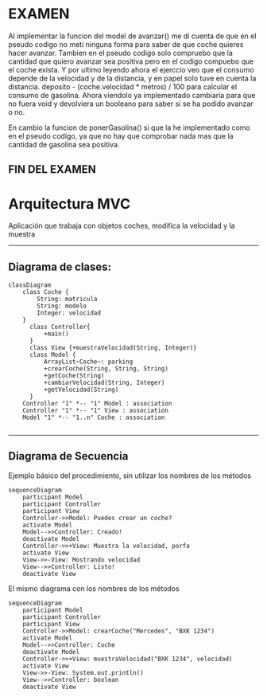 # EXAMEN
Al implementar la funcion del model de avanzar() me di cuenta de que en el pseudo codigo no meti ninguna forma para saber de que coche quieres hacer avanzar.
Tambien en el pseudo codigo solo compruebo que la cantidad que quiero avanzar sea positiva pero en el codigo compuebo que el coche exista.
Y por ultimo leyendo ahora el ejerccio veo que el consumo depende de la velocidad y de la distancia, y en papel solo tuve en cuenta la distancia.
deposito - (coche.velocidad * metros) / 100 para calcular el consumo de gasolina. 
Ahora viendolo ya implementado cambiaria para que no fuera void y devolviera un booleano para saber si se ha podido avanzar o no.


En cambio la funcion de ponerGasolina() si que la he implementado como en el pseudo codigo, ya que no hay que comprobar nada mas que la cantidad de gasolina sea positiva.

FIN DEL EXAMEN
----------

# Arquitectura MVC

Aplicación que trabaja con objetos coches, modifica la velocidad y la muestra

---
## Diagrama de clases:

```mermaid 
classDiagram
    class Coche {
        String: matricula
        String: modelo
        Integer: velocidad
    }
      class Controller{
          +main()
      }
      class View {+muestraVelocidad(String, Integer)}
      class Model {
          ArrayList~Coche~: parking
          +crearCoche(String, String, String)
          +getCoche(String)
          +cambiarVelocidad(String, Integer)
          +getVelocidad(String)
      }
    Controller "1" *-- "1" Model : association
    Controller "1" *-- "1" View : association
    Model "1" *-- "1..n" Coche : association
      
```

---

## Diagrama de Secuencia

Ejemplo básico del procedimiento, sin utilizar los nombres de los métodos


```mermaid
sequenceDiagram
    participant Model
    participant Controller
    participant View
    Controller->>Model: Puedes crear un coche?
    activate Model
    Model-->>Controller: Creado!
    deactivate Model
    Controller->>+View: Muestra la velocidad, porfa
    activate View
    View->>-View: Mostrando velocidad
    View-->>Controller: Listo!
    deactivate View
```

El mismo diagrama con los nombres de los métodos

```mermaid
sequenceDiagram
    participant Model
    participant Controller
    participant View
    Controller->>Model: crearCoche("Mercedes", "BXK 1234")
    activate Model
    Model-->>Controller: Coche
    deactivate Model
    Controller->>+View: muestraVelocidad("BXK 1234", velocidad)
    activate View
    View->>-View: System.out.println()
    View-->>Controller: boolean
    deactivate View
    
    
```


